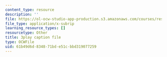 ```yaml
---
content_type: resource
description: ''
file: https://ol-ocw-studio-app-production.s3.amazonaws.com/courses/res-ll-005-mathematics-of-big-data-and-machine-learning-january-iap-2020/61b49d6d834871bde51cbbd319077259_0cmj5TfFCLY.srt
file_type: application/x-subrip
learning_resource_types: []
resourcetype: Other
title: 3play caption file
type: OCWFile
uid: 61b49d6d-8348-71bd-e51c-bbd319077259
---
```


